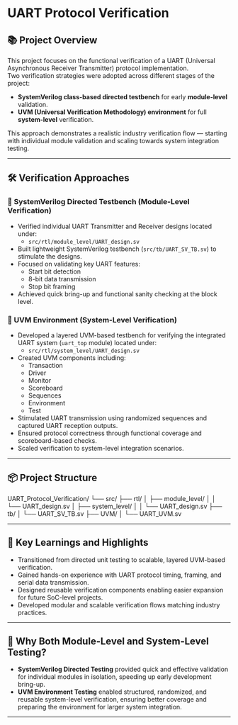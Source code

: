 # UART Protocol Verification

## 📚 Project Overview

This project focuses on the functional verification of a UART (Universal Asynchronous Receiver Transmitter) protocol implementation.  
Two verification strategies were adopted across different stages of the project:

- **SystemVerilog class-based directed testbench** for early **module-level** validation.
- **UVM (Universal Verification Methodology) environment** for full **system-level** verification.

This approach demonstrates a realistic industry verification flow — starting with individual module validation and scaling towards system integration testing.

---

## 🛠️ Verification Approaches

### 🔹 SystemVerilog Directed Testbench (Module-Level Verification)

- Verified individual UART Transmitter and Receiver designs located under:
  - `src/rtl/module_level/UART_design.sv`
- Built lightweight SystemVerilog testbench (`src/tb/UART_SV_TB.sv`) to stimulate the designs.
- Focused on validating key UART features:
  - Start bit detection
  - 8-bit data transmission
  - Stop bit framing
- Achieved quick bring-up and functional sanity checking at the block level.

### 🔹 UVM Environment (System-Level Verification)

- Developed a layered UVM-based testbench for verifying the integrated UART system (`uart_top` module) located under:
  - `src/rtl/system_level/UART_design.sv`
- Created UVM components including:
  - Transaction
  - Driver
  - Monitor
  - Scoreboard
  - Sequences
  - Environment
  - Test
- Stimulated UART transmission using randomized sequences and captured UART reception outputs.
- Ensured protocol correctness through functional coverage and scoreboard-based checks.
- Scaled verification to system-level integration scenarios.

---

## 📦 Project Structure

UART_Protocol_Verification/ └── src/ ├── rtl/ │ ├── module_level/ │ │ └── UART_design.sv │ ├── system_level/ │ │ └── UART_design.sv ├── tb/ │ └── UART_SV_TB.sv ├── UVM/ │ └── UART_UVM.sv


---

## 🧠 Key Learnings and Highlights

- Transitioned from directed unit testing to scalable, layered UVM-based verification.
- Gained hands-on experience with UART protocol timing, framing, and serial data transmission.
- Designed reusable verification components enabling easier expansion for future SoC-level projects.
- Developed modular and scalable verification flows matching industry practices.

---

## 🤔 Why Both Module-Level and System-Level Testing?

- **SystemVerilog Directed Testing** provided quick and effective validation for individual modules in isolation, speeding up early development bring-up.
- **UVM Environment Testing** enabled structured, randomized, and reusable system-level verification, ensuring better coverage and preparing the environment for larger system integration.

---

